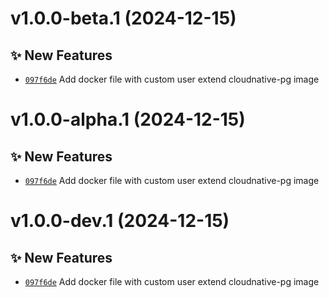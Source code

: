 # v1.0.0-beta.1 (2024-12-15)

## ✨ New Features
- [`097f6de`](https://github.com/lengors/ccnpg/commit/097f6de)  Add docker file with custom user extend cloudnative-pg image

# v1.0.0-alpha.1 (2024-12-15)

## ✨ New Features
- [`097f6de`](https://github.com/lengors/ccnpg/commit/097f6de)  Add docker file with custom user extend cloudnative-pg image

# v1.0.0-dev.1 (2024-12-15)

## ✨ New Features
- [`097f6de`](https://github.com/lengors/ccnpg/commit/097f6de)  Add docker file with custom user extend cloudnative-pg image
